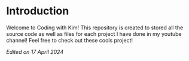 # Introduction

Welcome to Coding with Kim! This repository is created to stored all the source code as well as files for each project I have done in my youtube channel!
Feel free to check out these cools project!

*Edited on 17 April 2024*
